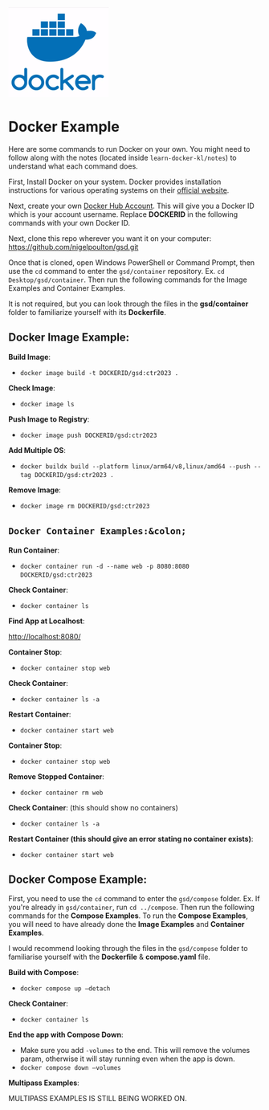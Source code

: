 ![Docker Logo](/images/docker/docker-logo.png)

# Docker Example

Here are some commands to run Docker on your own. You might need to follow along with the notes (located inside `learn-docker-kl/notes`) to understand what each command does.

First, Install Docker on your system. Docker provides installation instructions for various operating systems on their [official website](https://docs.docker.com/engine/install/).

Next, create your own [Docker Hub Account](https://hub.docker.com/). This will give you a Docker ID which is your account username. Replace **DOCKERID** in the following commands with your own Docker ID.

Next, clone this repo wherever you want it on your computer: <https://github.com/nigelpoulton/gsd.git>

Once that is cloned, open Windows PowerShell or Command Prompt, then use the `cd` command to enter the `gsd/container` repository. Ex. `cd Desktop/gsd/container`. Then run the following commands for the Image Examples and Container Examples.

It is not required, but you can look through the files in the **gsd/container** folder to familiarize yourself with its **Dockerfile**.

## Docker Image Example&colon;

**Build Image**:

- `docker image build -t DOCKERID/gsd:ctr2023 .`

**Check Image**:

- `docker image ls`

**Push Image to Registry**:

- `docker image push DOCKERID/gsd:ctr2023`

**Add Multiple OS**:

- `docker buildx build --platform linux/arm64/v8,linux/amd64 --push --tag DOCKERID/gsd:ctr2023 .`

**Remove Image**:

- `docker image rm DOCKERID/gsd:ctr2023`

## `Docker Container Examples:&colon;`

**Run Container**:

- `docker container run -d --name web -p 8080:8080 DOCKERID/gsd:ctr2023`

**Check Container**:

- `docker container ls`

**Find App at Localhost**:

<http://localhost:8080/>

**Container Stop**:

- `docker container stop web`

**Check Container**:

- `docker container ls -a`

**Restart Container**:

- `docker container start web`

**Container Stop**:

- `docker container stop web`

**Remove Stopped Container**:

- `docker container rm web`

**Check Container**: (this should show no containers)

- `docker container ls -a`

**Restart Container (this should give an error stating no container exists)**:

- `docker container start web`

## Docker Compose Example&colon;

First, you need to use the `cd` command to enter the `gsd/compose` folder. Ex. If you're already in `gsd/container`, run `cd ../compose`. Then run the following commands for the **Compose Examples**. To run the **Compose Examples**, you will need to have already done the **Image Examples** and **Container Examples**.

I would recommend looking through the files in the `gsd/compose` folder to familiarise yourself with the **Dockerfile** & **compose.yaml** file.

**Build with Compose**:

- `docker compose up –detach`

**Check Container**:

- `docker container ls`

**End the app with Compose Down**:

- Make sure you add `-volumes` to the end. This will remove the volumes param, otherwise it will stay running even when the app is down.
- `docker compose down –volumes`

**Multipass Examples**:

MULTIPASS EXAMPLES IS STILL BEING WORKED ON.
